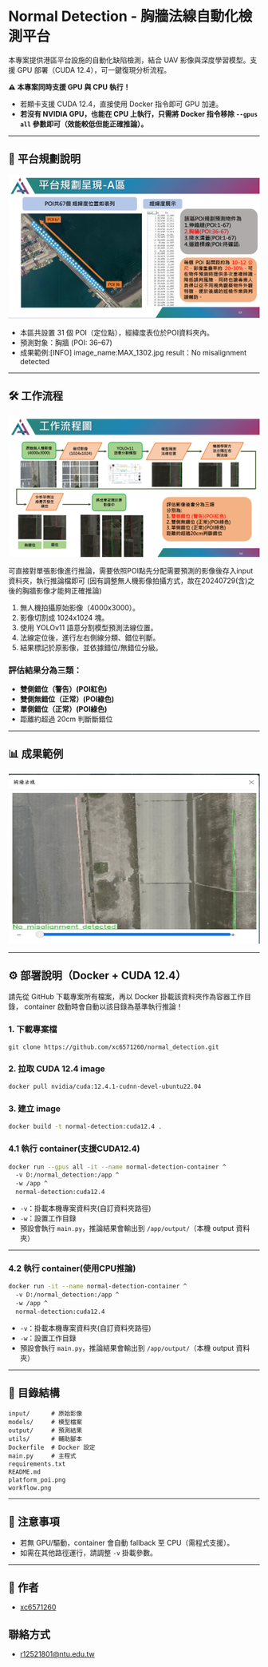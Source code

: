 
# Normal Detection - 胸牆法線自動化檢測平台

本專案提供港區平台設施的自動化缺陷檢測，結合 UAV 影像與深度學習模型。支援 GPU 部署（CUDA 12.4），可一鍵復現分析流程。

**⚠️ 本專案同時支援 GPU 與 CPU 執行！**
- 若顯卡支援 CUDA 12.4，直接使用 Docker 指令即可 GPU 加速。
- **若沒有 NVIDIA GPU，也能在 CPU 上執行，只需將 Docker 指令移除 `--gpus all` 參數即可（效能較低但能正確推論）。**

---

## 📍 平台規劃說明

![平台規劃星現 - A區](fig/platform_poi.png)

- 本區共設置 31 個 POI（定位點），經緯度表位於POI資料夾內。
- 預測對象：胸牆 (POI: 36–67)
- 成果範例:[INFO] image_name:MAX_1302.jpg result：No misalignment detected

---

## 🛠️ 工作流程

![工作流程圖](fig/workflow.png)

可直接對單張影像進行推論，需要依照POI點先分配需要預測的影像後存入input資料夾，執行推論檔即可
(因有調整無人機影像拍攝方式，故在20240729(含)之後的胸牆影像才能夠正確推論)

1. 無人機拍攝原始影像（4000x3000）。
2. 影像切割成 1024x1024 塊。
3. 使用 YOLOv11 語意分割模型預測法線位置。
4. 法線定位後，進行左右側線分類、錯位判斷。
5. 結果標記於原影像，並依據錯位/無錯位分級。

### 評估結果分為三類：
- **雙側錯位（警告）(POI紅色)**
- **雙側無錯位（正常）(POI綠色)**
- **單側錯位（正常）(POI綠色)**
- 距離約超過 20cm 判斷斷錯位

---

## 📊 成果範例

<div align="center">
  <img src="fig/example.png" width="600"/>
</div>

---
## ⚙️ 部署說明（Docker + CUDA 12.4）

請先從 GitHub 下載專案所有檔案，再以 Docker 掛載該資料夾作為容器工作目錄，
container 啟動時會自動以該目錄為基準執行推論！

### 1. 下載專案檔
```
git clone https://github.com/xc6571260/normal_detection.git
```

### 2. 拉取 CUDA 12.4 image
```bash
docker pull nvidia/cuda:12.4.1-cudnn-devel-ubuntu22.04
```

### 3. 建立 image
```bash
docker build -t normal-detection:cuda12.4 .
```

### 4.1 執行 container(支援CUDA12.4)
```bash
docker run --gpus all -it --name normal-detection-container ^
  -v D:/normal_detection:/app ^
  -w /app ^
  normal-detection:cuda12.4
```

- `-v`：掛載本機專案資料夾(自訂資料夾路徑)    
- `-w`：設置工作目錄  
- 預設會執行 `main.py`，推論結果會輸出到 `/app/output/`（本機 output 資料夾）

---
### 4.2 執行 container(使用CPU推論)
```bash
docker run -it --name normal-detection-container ^
  -v D:/normal_detection:/app ^
  -w /app ^
  normal-detection:cuda12.4
```
- `-v`：掛載本機專案資料夾(自訂資料夾路徑)  
- `-w`：設置工作目錄  
- 預設會執行 `main.py`，推論結果會輸出到 `/app/output/`（本機 output 資料夾）

---

## 📂 目錄結構

```
input/      # 原始影像
models/     # 模型檔案
output/     # 預測結果
utils/      # 輔助腳本
Dockerfile  # Docker 設定
main.py     # 主程式
requirements.txt
README.md
platform_poi.png
workflow.png
```

---

## 📢 注意事項

- 若無 GPU/驅動，container 會自動 fallback 至 CPU（需程式支援）。
- 如需在其他路徑運行，請調整 `-v` 掛載參數。

---

## 📝 作者

- [xc6571260](https://github.com/xc6571260)

## 聯絡方式
- r12521801@ntu.edu.tw
